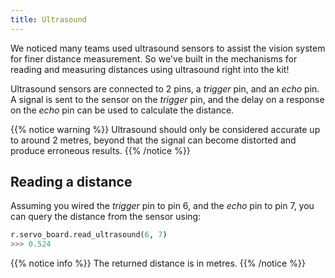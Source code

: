 ```yaml
---
title: Ultrasound
---
```


We noticed many teams used ultrasound sensors to assist the vision system for finer distance measurement. So we've built in the mechanisms for reading and measuring distances using ultrasound right into the kit!

Ultrasound sensors are connected to 2 pins, a _trigger_ pin, and an _echo_ pin. A signal is sent to the sensor on the _trigger_ pin, and the delay on a response on the _echo_ pin can be used to calculate the distance.

{{% notice warning %}}
Ultrasound should only be considered accurate up to around 2 metres, beyond that the signal can become distorted and produce erroneous results. 
{{% /notice %}}

## Reading a distance
Assuming you wired the _trigger_ pin to pin 6, and the _echo_ pin to pin 7, you can query the distance from the sensor using:

```python
r.servo_board.read_ultrasound(6, 7)
>>> 0.524
```

{{% notice info %}}
The returned distance is in metres. 
{{% /notice %}}

